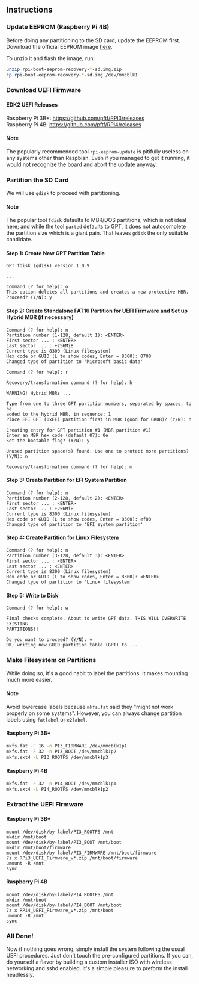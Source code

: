 ## Instructions

### Update EEPROM (Raspberry Pi 4B)
Before doing any partitioning to the SD card, update the 
EEPROM first. Download the official EEPROM image 
[here](https://github.com/raspberrypi/rpi-eeprom/releases).

To unzip it and flash the image, run:
```sh
unzip rpi-boot-eeprom-recovery-*-sd.img.zip
cp rpi-boot-eeprom-recovery-*-sd.img /dev/mmcblk1
```

### Download UEFI Firmware
#### EDK2 UEFI Releases
Raspberry Pi 3B+: https://github.com/pftf/RPi3/releases  
Raspberry Pi 4B: https://github.com/pftf/RPi4/releases

#### Note
The popularly recommended tool `rpi-eeprom-update` is 
pitifully useless on any systems other than Raspbian. 
Even if you managed to get it running, it would not 
recognize the board and abort the update anyway.

### Partition the SD Card
We will use `gdisk` to proceed with partitioning.

#### Note
The popular tool `fdisk` defaults to MBR/DOS partitions, 
which is not ideal here; and while the tool `parted` 
defaults to GPT, it does not autocomplete the partition 
size which is a giant pain.
That leaves `gdisk` the only suitable candidate.

#### Step 1: Create New GPT Partition Table
```
GPT fdisk (gdisk) version 1.0.9

...

Command (? for help): o
This option deletes all partitions and creates a new protective MBR.
Proceed? (Y/N): y
```

#### Step 2: Create Standalone FAT16 Partition for UEFI Firmware and Set up Hybrid MBR (if necessary)
```
Command (? for help): n
Partition number (1-128, default 1): <ENTER>
First sector ... : <ENTER>
Last sector ... : +256MiB
Current type is 8300 (Linux filesystem)
Hex code or GUID (L to show codes, Enter = 8300): 0700
Changed type of partition to 'Microsoft basic data'

Command (? for help): r

Recovery/transformation command (? for help): h

WARNING! Hybrid MBRs ...

Type from one to three GPT partition numbers, separated by spaces, to be
added to the hybrid MBR, in sequence: 1
Place EFI GPT (0xEE) partition first in MBR (good for GRUB)? (Y/N): n

Creating entry for GPT partition #1 (MBR partition #1)
Enter an MBR hex code (default 07): 0e
Set the bootable flag? (Y/N): y

Unused partition space(s) found. Use one to protect more partitions? (Y/N): n

Recovery/transformation command (? for help): m
```

#### Step 3: Create Partition for EFI System Partition
```
Command (? for help): n
Partition number (2-128, default 2): <ENTER>
First sector ... : <ENTER>
Last sector ... : +256MiB
Current type is 8300 (Linux filesystem)
Hex code or GUID (L to show codes, Enter = 8300): ef00
Changed type of partition to 'EFI system partition'
```

#### Step 4: Create Partition for Linux Filesystem
```
Command (? for help): n
Partition number (3-128, default 3): <ENTER>
First sector ... : <ENTER>
Last sector ... : <ENTER>
Current type is 8300 (Linux filesystem)
Hex code or GUID (L to show codes, Enter = 8300): <ENTER>
Changed type of partition to 'Linux filesystem'
```

#### Step 5: Write to Disk
```
Command (? for help): w

Final checks complete. About to write GPT data. THIS WILL OVERWRITE EXISTING
PARTITIONS!!

Do you want to proceed? (Y/N): y
OK; writing new GUID partition table (GPT) to ...
```


### Make Filesystem on Partitions
While doing so, it's a good habit to label the partitions. 
It makes mounting much more easier.

#### Note
Avoid lowercase labels because `mkfs.fat` said they "might 
not work properly on some systems". However, you can always 
change partition labels using `fatlabel` or `e2label`.

#### Raspberry Pi 3B+
```sh
mkfs.fat -F 16 -n PI3_FIRMWARE /dev/mmcblk1p1
mkfs.fat -F 32 -n PI3_BOOT /dev/mmcblk1p2
mkfs.ext4 -L PI3_ROOTFS /dev/mmcblk1p3
```

#### Raspberry Pi 4B
```sh
mkfs.fat -F 32 -n PI4_BOOT /dev/mmcblk1p1
mkfs.ext4 -L PI4_ROOTFS /dev/mmcblk1p2
```

### Extract the UEFI Firmware

#### Raspberry Pi 3B+
```
mount /dev/disk/by-label/PI3_ROOTFS /mnt
mkdir /mnt/boot
mount /dev/disk/by-label/PI3_BOOT /mnt/boot
mkdir /mnt/boot/firmware
mount /dev/disk/by-label/PI3_FIRMWARE /mnt/boot/firmware
7z x RPi3_UEFI_Firmware_v*.zip /mnt/boot/firmware
umount -R /mnt
sync
```

#### Raspberry Pi 4B
```
mount /dev/disk/by-label/PI4_ROOTFS /mnt
mkdir /mnt/boot
mount /dev/disk/by-label/PI4_BOOT /mnt/boot
7z x RPi4_UEFI_Firmware_v*.zip /mnt/boot
umount -R /mnt
sync
```

### All Done!
Now if nothing goes wrong, simply install the system 
following the usual UEFI procedures. Just don't touch the 
pre-configured partitions. If you can, do yourself a flavor 
by building a custom installer ISO with wireless networking 
and sshd enabled. It's a simple pleasure to preform the 
install headlessly.

